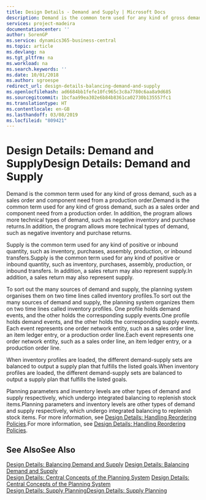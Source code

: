 ```yaml
---
title: Design Details - Demand and Supply | Microsoft Docs
description: Demand is the common term used for any kind of gross demand, such as a sales order and component need from a production order. In addition, the program allows more technical types of demand, such as negative inventory and purchase returns.
services: project-madeira
documentationcenter: ''
author: SorenGP
ms.service: dynamics365-business-central
ms.topic: article
ms.devlang: na
ms.tgt_pltfrm: na
ms.workload: na
ms.search.keywords: ''
ms.date: 10/01/2018
ms.author: sgroespe
redirect_url: design-details-balancing-demand-and-supply
ms.openlocfilehash: ad6684bb1fefe10fc965c3c8a7780c6aa8a9d685
ms.sourcegitcommit: 1bcfaa99ea302e6b84b8361ca02730b135557fc1
ms.translationtype: HT
ms.contentlocale: en-GB
ms.lasthandoff: 03/08/2019
ms.locfileid: "809421"
---
```

# <a name="design-details-demand-and-supply"></a><span data-ttu-id="afb8a-104">Design Details: Demand and Supply</span><span class="sxs-lookup"><span data-stu-id="afb8a-104">Design Details: Demand and Supply</span></span>
<span data-ttu-id="afb8a-105">Demand is the common term used for any kind of gross demand, such as a sales order and component need from a production order.</span><span class="sxs-lookup"><span data-stu-id="afb8a-105">Demand is the common term used for any kind of gross demand, such as a sales order and component need from a production order.</span></span> <span data-ttu-id="afb8a-106">In addition, the program allows more technical types of demand, such as negative inventory and purchase returns.</span><span class="sxs-lookup"><span data-stu-id="afb8a-106">In addition, the program allows more technical types of demand, such as negative inventory and purchase returns.</span></span>  

 <span data-ttu-id="afb8a-107">Supply is the common term used for any kind of positive or inbound quantity, such as inventory, purchases, assembly, production, or inbound transfers.</span><span class="sxs-lookup"><span data-stu-id="afb8a-107">Supply is the common term used for any kind of positive or inbound quantity, such as inventory, purchases, assembly, production, or inbound transfers.</span></span> <span data-ttu-id="afb8a-108">In addition, a sales return may also represent supply.</span><span class="sxs-lookup"><span data-stu-id="afb8a-108">In addition, a sales return may also represent supply.</span></span>  

 <span data-ttu-id="afb8a-109">To sort out the many sources of demand and supply, the planning system organises them on two time lines called inventory profiles.</span><span class="sxs-lookup"><span data-stu-id="afb8a-109">To sort out the many sources of demand and supply, the planning system organizes them on two time lines called inventory profiles.</span></span> <span data-ttu-id="afb8a-110">One profile holds demand events, and the other holds the corresponding supply events.</span><span class="sxs-lookup"><span data-stu-id="afb8a-110">One profile holds demand events, and the other holds the corresponding supply events.</span></span> <span data-ttu-id="afb8a-111">Each event represents one order network entity, such as a sales order line, an item ledger entry, or a production order line.</span><span class="sxs-lookup"><span data-stu-id="afb8a-111">Each event represents one order network entity, such as a sales order line, an item ledger entry, or a production order line.</span></span>  

 <span data-ttu-id="afb8a-112">When inventory profiles are loaded, the different demand-supply sets are balanced to output a supply plan that fulfills the listed goals.</span><span class="sxs-lookup"><span data-stu-id="afb8a-112">When inventory profiles are loaded, the different demand-supply sets are balanced to output a supply plan that fulfills the listed goals.</span></span>  

 <span data-ttu-id="afb8a-113">Planning parameters and inventory levels are other types of demand and supply respectively, which undergo integrated balancing to replenish stock items.</span><span class="sxs-lookup"><span data-stu-id="afb8a-113">Planning parameters and inventory levels are other types of demand and supply respectively, which undergo integrated balancing to replenish stock items.</span></span> <span data-ttu-id="afb8a-114">For more information, see [Design Details: Handling Reordering Policies](design-details-handling-reordering-policies.md).</span><span class="sxs-lookup"><span data-stu-id="afb8a-114">For more information, see [Design Details: Handling Reordering Policies](design-details-handling-reordering-policies.md).</span></span>  

## <a name="see-also"></a><span data-ttu-id="afb8a-115">See Also</span><span class="sxs-lookup"><span data-stu-id="afb8a-115">See Also</span></span>  
 <span data-ttu-id="afb8a-116">[Design Details: Balancing Demand and Supply](design-details-balancing-demand-and-supply.md) </span><span class="sxs-lookup"><span data-stu-id="afb8a-116">[Design Details: Balancing Demand and Supply](design-details-balancing-demand-and-supply.md) </span></span>  
 <span data-ttu-id="afb8a-117">[Design Details: Central Concepts of the Planning System](design-details-central-concepts-of-the-planning-system.md) </span><span class="sxs-lookup"><span data-stu-id="afb8a-117">[Design Details: Central Concepts of the Planning System](design-details-central-concepts-of-the-planning-system.md) </span></span>  
 [<span data-ttu-id="afb8a-118">Design Details: Supply Planning</span><span class="sxs-lookup"><span data-stu-id="afb8a-118">Design Details: Supply Planning</span></span>](design-details-supply-planning.md)
